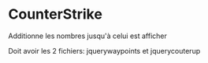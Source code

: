 # CounterStrike
Additionne les nombres jusqu'à celui est afficher

Doit avoir les 2 fichiers: jquerywaypoints et jquerycouterup
